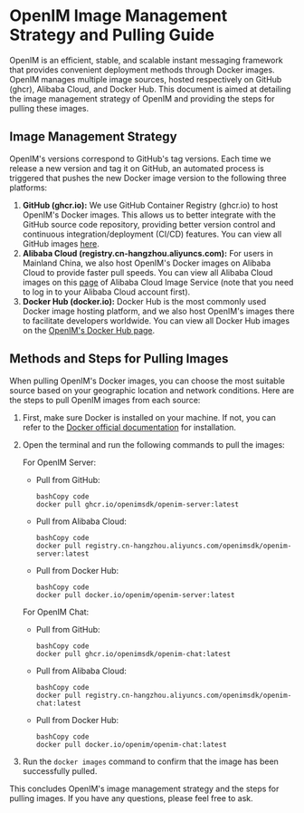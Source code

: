 # OpenIM Image Management Strategy and Pulling Guide

OpenIM is an efficient, stable, and scalable instant messaging framework that provides convenient deployment methods through Docker images. OpenIM manages multiple image sources, hosted respectively on GitHub (ghcr), Alibaba Cloud, and Docker Hub. This document is aimed at detailing the image management strategy of OpenIM and providing the steps for pulling these images.

## Image Management Strategy

OpenIM's versions correspond to GitHub's tag versions. Each time we release a new version and tag it on GitHub, an automated process is triggered that pushes the new Docker image version to the following three platforms:

1. **GitHub (ghcr.io):** We use GitHub Container Registry (ghcr.io) to host OpenIM's Docker images. This allows us to better integrate with the GitHub source code repository, providing better version control and continuous integration/deployment (CI/CD) features. You can view all GitHub images [here](https://github.com/orgs/OpenIMSDK/packages).
2. **Alibaba Cloud (registry.cn-hangzhou.aliyuncs.com):** For users in Mainland China, we also host OpenIM's Docker images on Alibaba Cloud to provide faster pull speeds. You can view all Alibaba Cloud images on this [page](https://cr.console.aliyun.com/cn-hangzhou/instances/repositories) of Alibaba Cloud Image Service (note that you need to log in to your Alibaba Cloud account first).
3. **Docker Hub (docker.io):** Docker Hub is the most commonly used Docker image hosting platform, and we also host OpenIM's images there to facilitate developers worldwide. You can view all Docker Hub images on the [OpenIM's Docker Hub page](https://hub.docker.com/r/openim).

## Methods and Steps for Pulling Images

When pulling OpenIM's Docker images, you can choose the most suitable source based on your geographic location and network conditions. Here are the steps to pull OpenIM images from each source:

1. First, make sure Docker is installed on your machine. If not, you can refer to the [Docker official documentation](https://docs.docker.com/get-docker/) for installation.

2. Open the terminal and run the following commands to pull the images:

   For OpenIM Server:

   - Pull from GitHub:

     ```
     bashCopy code
     docker pull ghcr.io/openimsdk/openim-server:latest
     ```

   - Pull from Alibaba Cloud:

     ```
     bashCopy code
     docker pull registry.cn-hangzhou.aliyuncs.com/openimsdk/openim-server:latest
     ```

   - Pull from Docker Hub:

     ```
     bashCopy code
     docker pull docker.io/openim/openim-server:latest
     ```

   For OpenIM Chat:

   - Pull from GitHub:

     ```
     bashCopy code
     docker pull ghcr.io/openimsdk/openim-chat:latest
     ```

   - Pull from Alibaba Cloud:

     ```
     bashCopy code
     docker pull registry.cn-hangzhou.aliyuncs.com/openimsdk/openim-chat:latest
     ```

   - Pull from Docker Hub:

     ```
     bashCopy code
     docker pull docker.io/openim/openim-chat:latest
     ```

3. Run the `docker images` command to confirm that the image has been successfully pulled.

This concludes OpenIM's image management strategy and the steps for pulling images. If you have any questions, please feel free to ask.